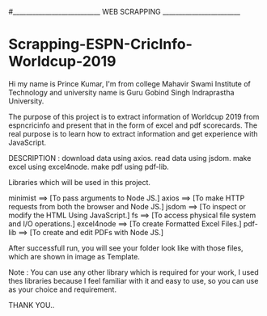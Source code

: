 #___________________________    WEB   SCRAPPING   ________________________
# Scrapping-ESPN-CricInfo-Worldcup-2019
Hi my name is Prince Kumar, I'm from college Mahavir Swami Institute of Technology and university name is Guru Gobind Singh Indraprastha University. 

The purpose of this project is to extract information of Worldcup 2019 from espncricinfo and present that in the form of excel and pdf scorecards.  The real purpose is to learn how to extract information and get experience with JavaScript.

DESCRIPTION : 
download data using axios.
read data using jsdom.
make excel using excel4node.
make pdf using pdf-lib.

Libraries which will be used in this project.

minimist   ==>  [To pass arguments to Node JS.]
axios      ==>  [To make HTTP requests from both the browser and Node JS.]
jsdom      ==>  [To inspect or modify the HTML Using JavaScript.]
fs         ==>  [To access physical file system and I/O operations.]
excel4node ==>  [To create Formatted Excel Files.]
pdf-lib    ==> [To create and edit PDFs with Node JS.]

After successfull run, you will see your folder look like with those files, which are shown in image as Template.

Note : You can use any other library which is required for your work,
I used thes libraries because I feel familiar with it and easy to use, so you can use as your choice and requirement. 

THANK YOU..
